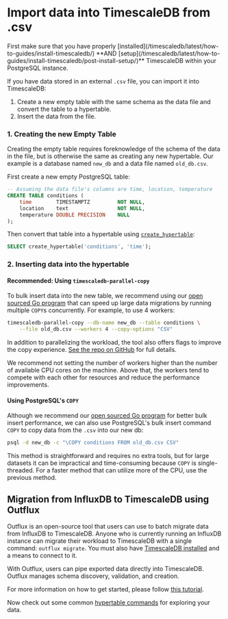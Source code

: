 # Import data into TimescaleDB from .csv
<highlight type="tip">
First make sure that you have properly [installed](/timescaledb/latest/how-to-guides/install-timescaledb/)
**AND [setup](/timescaledb/latest/how-to-guides/install-timescaledb/post-install-setup/)** TimescaleDB
within your PostgreSQL instance.
</highlight>

If you have data stored in an external `.csv` file, you can import it into TimescaleDB:

1. Create a new empty table with the same schema as the data file and convert the table to a hypertable.
2.  Insert the data from the file.

### 1. Creating the new Empty Table

Creating the empty table requires foreknowledge of the schema of the data in the file, but is otherwise the same as creating any new hypertable.  Our example is a database named `new_db` and a data file named `old_db.csv`.

First create a new empty PostgreSQL table:

```sql
-- Assuming the data file's columns are time, location, temperature
CREATE TABLE conditions (
    time        TIMESTAMPTZ         NOT NULL,
    location    text                NOT NULL,
    temperature DOUBLE PRECISION    NULL
);
```

Then convert that table into a hypertable using [`create_hypertable`][create_hypertable]:

```sql
SELECT create_hypertable('conditions', 'time');
```

### 2. Inserting data into the hypertable [](csv-import)

#### Recommended: Using `timescaledb-parallel-copy`

To bulk insert data into the new table, we recommend using our
[open sourced Go program][parallel importer] that can speed up large data migrations by running multiple `COPY`s
concurrently. For example, to use 4 workers:
```bash
timescaledb-parallel-copy --db-name new_db --table conditions \
    --file old_db.csv --workers 4 --copy-options "CSV"
```

In addition to parallelizing the workload, the tool also offers flags
to improve the copy experience. [See the repo on GitHub][parallel importer] for full details.

<highlight type="tip">
We recommend not setting the number of workers higher than
the number of available CPU cores on the machine.
Above that, the workers tend to compete with each other for
resources and reduce the performance improvements.
</highlight>

#### Using PostgreSQL's `COPY`

Although we recommend our [open sourced Go program][parallel importer]
for better bulk insert performance, we can also use PostgreSQL's bulk insert command `COPY` to copy data
from the `.csv` into our new db:

```bash
psql -d new_db -c "\COPY conditions FROM old_db.csv CSV"
```

This method is straightforward and requires no extra tools, but for
large datasets it can be impractical and time-consuming because
`COPY` is single-threaded. For a faster method that can utilize more
of the CPU, use the previous method.

## Migration from InfluxDB to TimescaleDB using Outflux [](outflux)

Outflux is an open-source tool that users can use to batch migrate data from
InfluxDB to TimescaleDB. Anyone who is currently running an InfluxDB instance
can migrate their workload to TimescaleDB with a single command: `outflux migrate`.
You must also have [TimescaleDB installed][installed] and a means to connect to it.

With Outflux, users can pipe exported data directly into TimescaleDB.
Outflux manages schema discovery, validation, and creation.

For more information on how to get started, please follow [this tutorial][outflux-tutorial].


Now check out some common [hypertable commands][] for exploring your data.


[installed]: /how-to-guides/install-timescaledb/
[setup]: /how-to-guides/install-timescaledb/post-install-setup/
[outflux]: /how-to-guides/migrate-data/migrate-influxdb/
[create_hypertable]: /api/:currentVersion:/hypertable/create_hypertable
[unique_indexes]: /how-to-guides/schema-management/indexing/#default-indexes
[indexing]: /how-to-guides/schema-management/indexing/#indexing-data
[parallel importer]: https://github.com/timescale/timescaledb-parallel-copy
[outflux-tutorial]: /how-to-guides/migrate-data/migrate-influxdb/
[hypertable commands]: /how-to-guides/hypertables/
